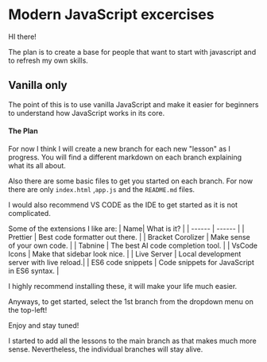 # Modern JavaScript excercises

HI there!

The plan is to create a base for people that want to start with javascript and to refresh my own skills.

## Vanilla only

The point of this is to use vanilla JavaScript and make it easier for beginners to understand how JavaScript works in its core.

#### The Plan

For now I think I will create a new branch for each new "lesson" as I progress.
You will find a different markdown on each branch explaining what its all about.

Also there are some basic files to get you started on each branch. For now there are only `index.html` ,`app.js` and the `README.md` files.

I would also recommend VS CODE as the IDE to get started as it is not complicated.

Some of the extensions I like are:
| Name| What is it? |
| ------ | ------ |
| Prettier | Best code formatter out there. |
| Bracket Corolizer | Make sense of your own code. |
| Tabnine | The best AI code completion tool. |
| VsCode Icons | Make that sidebar look nice. |
| Live Server | Local development server with live reload.|
| ES6 code snippets | Code snippets for JavaScript in ES6 syntax. |

I highly recommend installing these, it will make your life much easier.

Anyways, to get started, select the 1st branch from the dropdown menu on the top-left!

Enjoy and stay tuned!

I started to add all the lessons to the main branch as that makes much more sense. Nevertheless, the individual branches will stay alive.
